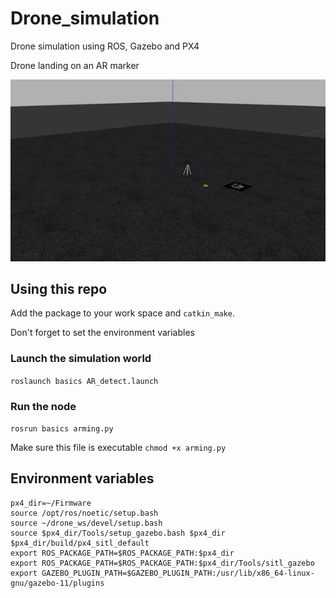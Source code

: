 # Drone_simulation
Drone simulation using ROS, Gazebo and PX4

Drone landing on an AR marker

![drone_landing](drone_landing.gif)

## Using this repo

Add the package to your work space and `catkin_make`.

Don't forget to set the environment variables

### Launch the simulation world

`roslaunch basics AR_detect.launch`

### Run the node

`rosrun basics arming.py`

Make sure this file is executable `chmod +x arming.py` 

## Environment variables

```
px4_dir=~/Firmware
source /opt/ros/noetic/setup.bash
source ~/drone_ws/devel/setup.bash
source $px4_dir/Tools/setup_gazebo.bash $px4_dir $px4_dir/build/px4_sitl_default
export ROS_PACKAGE_PATH=$ROS_PACKAGE_PATH:$px4_dir
export ROS_PACKAGE_PATH=$ROS_PACKAGE_PATH:$px4_dir/Tools/sitl_gazebo
export GAZEBO_PLUGIN_PATH=$GAZEBO_PLUGIN_PATH:/usr/lib/x86_64-linux-gnu/gazebo-11/plugins
```
